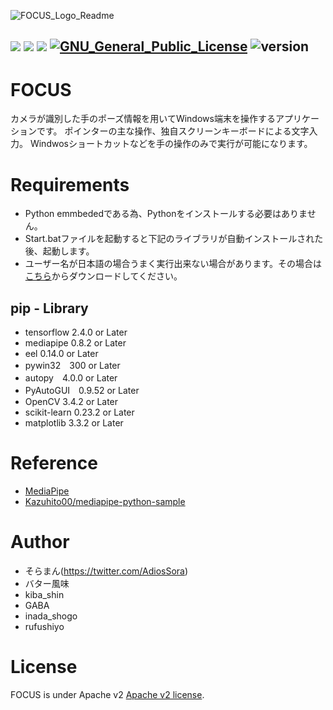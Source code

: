 ![FOCUS_Logo_Readme](https://user-images.githubusercontent.com/11624644/107063197-6f904c00-681d-11eb-80b4-156826f5dfd0.png)

<img src="https://img.shields.io/badge/-Windows10-0078D6.svg?logo=windows&style=flat"> <img src="https://img.shields.io/badge/-Python3.8-F9DC3E.svg?logo=python&style=flat"> <img src="https://img.shields.io/badge/C_Sharp-239120.svg?logo=C-Sharp&style=flat"> <a href="http://www.apache.org/licenses/"><img src="http://img.shields.io/badge/license-Apache-blue.svg?style=flat" alt="GNU_General_Public_License"></a> <img src="https://img.shields.io/badge/version-1.0.0-ff7964.svg" alt="version">
---
# FOCUS
カメラが識別した手のポーズ情報を用いてWindows端末を操作するアプリケーションです。
ポインターの主な操作、独自スクリーンキーボードによる文字入力。
Windwosショートカットなどを手の操作のみで実行が可能になります。

# Requirements
* Python emmbededである為、Pythonをインストールする必要はありません。
* Start.batファイルを起動すると下記のライブラリが自動インストールされた後、起動します。
* ユーザー名が日本語の場合うまく実行出来ない場合があります。その場合は[こちら](https://drive.google.com/file/d/1SdbgodBUb4rS_yBmIu9dtZhokksa6mTW/view?usp=sharing)からダウンロードしてください。

## pip - Library
* tensorflow 2.4.0 or Later
* mediapipe 0.8.2 or Later
* eel 0.14.0 or Later
* pywin32　300 or Later
* autopy　4.0.0 or Later
* PyAutoGUI　0.9.52 or Later
* OpenCV 3.4.2 or Later
* scikit-learn 0.23.2 or Later
* matplotlib 3.3.2 or Later
# Reference
* [MediaPipe](https://mediapipe.dev/)
* [Kazuhito00/mediapipe-python-sample](https://github.com/Kazuhito00/mediapipe-python-sample)
# Author
* そらまん(https://twitter.com/AdiosSora)
* バター風味<br>
* kiba_shin<br>
* GABA<br>
* inada_shogo<br>
* rufushiyo<br>
# License
FOCUS is under Apache v2 [Apache v2 license](LICENSE).
